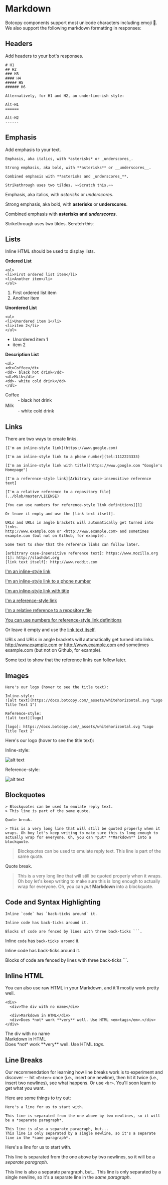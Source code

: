 # Markdown

Botcopy components support most unicode characters including emoji 📱. We also support the following markdown formatting in responses:

## Headers

Add headers to your bot's responses.

```
# H1
## H2
### H3
#### H4
##### H5
###### H6

Alternatively, for H1 and H2, an underline-ish style:

Alt-H1
======

Alt-H2
------
```

## Emphasis

Add emphasis to your text.

```
Emphasis, aka italics, with *asterisks* or _underscores_.

Strong emphasis, aka bold, with **asterisks** or __underscores__.

Combined emphasis with **asterisks and _underscores_**.

Strikethrough uses two tildes. ~~Scratch this.~~
```

Emphasis, aka italics, with _asterisks_ or _underscores_.

Strong emphasis, aka bold, with **asterisks** or **underscores**.

Combined emphasis with **asterisks and _underscores_**.

Strikethrough uses two tildes. ~~Scratch this.~~

## Lists

Inline HTML should be used to display lists.

**Ordered List**

```
<ol>
<li>First ordered list item</li>
<li>Another item</li>
</ol>
```

<ol>
<li>First ordered list item</li>
<li>Another item</li>
</ol>

**Unordered List**

```
<ul>
<li>Unordered item 1</li>
<li>item 2</li>
</ul>
```

<ul>
<li>Unordered item 1</li>
<li>item 2</li>
</ul>

**Description List**

```
<dl>
<dt>Coffee</dt>
<dd>- black hot drink</dd>
<dt>Milk</dt>
<dd>- white cold drink</dd>
</dl>
```

<dl>
<dt>Coffee</dt>
<dd>- black hot drink</dd>
<dt>Milk</dt>
<dd>- white cold drink</dd>
</dl>

## Links

There are two ways to create links.

```
[I'm an inline-style link](https://www.google.com)

[I'm an inline-style link to a phone number](tel:1112223333)

[I'm an inline-style link with title](https://www.google.com "Google's Homepage")

[I'm a reference-style link][Arbitrary case-insensitive reference text]

[I'm a relative reference to a repository file](../blob/master/LICENSE)

[You can use numbers for reference-style link definitions][1]

Or leave it empty and use the [link text itself].

URLs and URLs in angle brackets will automatically get turned into links.
http://www.example.com or <http://www.example.com> and sometimes
example.com (but not on Github, for example).

Some text to show that the reference links can follow later.

[arbitrary case-insensitive reference text]: https://www.mozilla.org
[1]: http://slashdot.org
[link text itself]: http://www.reddit.com
```

[I'm an inline-style link](https://www.google.com)

[I'm an inline-style link to a phone number](tel:1112223333)

[I'm an inline-style link with title](https://www.google.com "Google's Homepage")

[I'm a reference-style link][Arbitrary case-insensitive reference text]

[I'm a relative reference to a repository file](../blob/master/LICENSE)

[You can use numbers for reference-style link definitions][1]

Or leave it empty and use the [link text itself].

URLs and URLs in angle brackets will automatically get turned into links.
http://www.example.com or <http://www.example.com> and sometimes
example.com (but not on Github, for example).

Some text to show that the reference links can follow later.

[arbitrary case-insensitive reference text]: https://www.mozilla.org
[1]: http://slashdot.org
[link text itself]: http://www.reddit.com

## Images

```
Here's our logo (hover to see the title text):

Inline-style:
![alt text](https://docs.botcopy.com/_assets/whitehorizontal.svg "Logo Title Text 1")

Reference-style:
![alt text][logo]

[logo]: https://docs.botcopy.com/_assets/whitehorizontal.svg "Logo Title Text 2"
```

Here's our logo (hover to see the title text):

Inline-style:

![alt text](https://docs.botcopy.com/_assets/whitehorizontal.svg "Logo Title Text 1")

Reference-style:

![alt text][logo]

[logo]: https://docs.botcopy.com/_assets/whitehorizontal.svg "Logo Title Text 2"

## Blockquotes

```
> Blockquotes can be used to emulate reply text.
> This line is part of the same quote.

Quote break.

> This is a very long line that will still be quoted properly when it wraps. Oh boy let's keep writing to make sure this is long enough to actually wrap for everyone. Oh, you can *put* **Markdown** into a blockquote.
```

> Blockquotes can be used to emulate reply text.
> This line is part of the same quote.

Quote break.

> This is a very long line that will still be quoted properly when it wraps. Oh boy let's keep writing to make sure this is long enough to actually wrap for everyone. Oh, you can _put_ **Markdown** into a blockquote.

## Code and Syntax Highlighting

````
Inline `code` has `back-ticks around` it.

Inline code has back-ticks around it.

Blocks of code are fenced by lines with three back-ticks ```.
````

Inline `code` has `back-ticks around` it.

Inline code has back-ticks around it.

Blocks of code are fenced by lines with three back-ticks ```.

## Inline HTML

You can also use raw HTML in your Markdown, and it'll mostly work pretty well.

```
<div>
  <div>The div with no name</div>

  <div>Markdown in HTML</div>
  <div>Does *not* work **very** well. Use HTML <em>tags</em>.</div>
</div>
```

<div>
  <div>The div with no name</div>

  <div>Markdown in HTML</div>
  <div>Does *not* work **very** well. Use HTML <em>tags</em>.</div>
</div>

## Line Breaks

Our recommendation for learning how line breaks work is to experiment and discover -- hit `<Enter>` once (i.e., insert one newline), then hit it twice (i.e., insert two newlines), see what happens. Or use `<br>`. You'll soon learn to get what you want.

Here are some things to try out:

```
Here's a line for us to start with.

This line is separated from the one above by two newlines, so it will be a *separate paragraph*.

This line is also a separate paragraph, but...
This line is only separated by a single newline, so it's a separate line in the *same paragraph*.
```

Here's a line for us to start with.

This line is separated from the one above by two newlines, so it will be a _separate paragraph_.

This line is also a separate paragraph, but...
This line is only separated by a single newline, so it's a separate line in the _same paragraph_.
